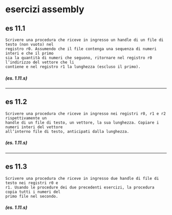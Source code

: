 # esercizi assembly

## es 11.1

    Scrivere una procedura che riceve in ingresso un handle di un file di testo (non vuoto) nel
    registro r0. Assumendo che il file contenga una sequenza di numeri interi e che il primo
    sia la quantità di numeri che seguono, ritornare nel registro r0 l’indirizzo del vettore che li
    contiene e nel registro r1 la lunghezza (escluso il primo).

##### (es. 1.11.s)
---

## es 11.2

    Scrivere una procedura che riceve in ingresso nei registri r0, r1 e r2 rispettivamente un
    handle di un file di testo, un vettore, la sua lunghezza. Copiare i numeri interi del vettore
    all’interno file di testo, anticipati dalla lunghezza.

##### (es. 1.11.s)
---

## es 11.3

    Scrivere una procedura che riceve in ingresso due handle di file di testo nei registri r0 e
    r1. Usando le procedure dei due precedenti esercizi, la procedura copia tutti i numeri del
    primo file nel secondo.

##### (es. 1.11.s)